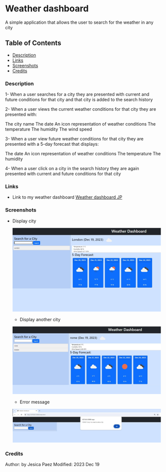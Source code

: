 # Weather dashboard

A simple application that allows the user to search for the weather in any city 

## Table of Contents

- [Description](#description)
- [Links](#link)
- [Screenshots](#screenshots)
- [Credits](#credits)

### Description

1- When a user searches for a city they are presented with current and future conditions for that city and that city is added to the search history

2- When a user views the current weather conditions for that city they are presented with:

The city name
The date
An icon representation of weather conditions
The temperature
The humidity
The wind speed


3- When a user view future weather conditions for that city they are presented with a 5-day forecast that displays:

The date
An icon representation of weather conditions
The temperature
The humidity


4- When a user click on a city in the search history they are again presented with current and future conditions for that city

### Links

* Link to my weather dashboard [Weather dashboard JP](https://jcxa12.github.io/Daily-Planner/)

### Screenshots

* Display city
  
   ![Screenshot of the city weather](https://github.com/jcxa12/Weather-app/blob/main/images/city1.JPG)

  * Display another city
  
   ![Screenshot of the second city](https://github.com/jcxa12/Weather-app/blob/main/images/city2.JPG)

  * Error message
  
   ![Screenshot of the error message](https://github.com/jcxa12/Weather-app/blob/main/images/errormessage.JPG)

### Credits

Author: by Jesica Paez
Modified: 2023 Dec 19
